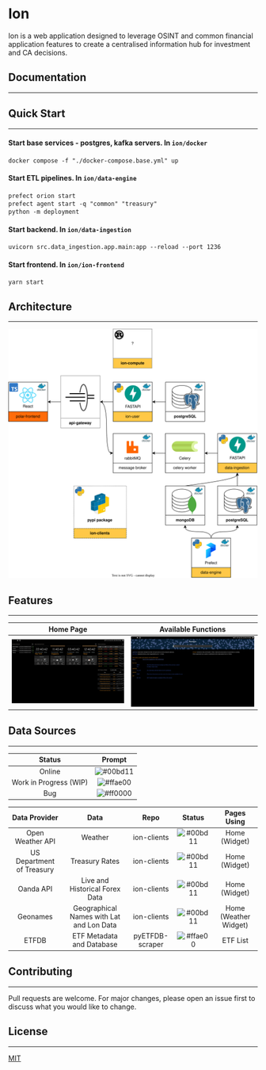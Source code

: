 # Ion

Ion is a web application designed to leverage OSINT and common financial application features to create a centralised information hub for investment and CA decisions.

## Documentation

---

## Quick Start

---

#### Start base services - postgres, kafka servers. In ```ion/docker```
```
docker compose -f "./docker-compose.base.yml" up
```

#### Start ETL pipelines. In ```ion/data-engine```
```
prefect orion start
prefect agent start -q "common" "treasury"
python -m deployment
```

#### Start backend. In ```ion/data-ingestion```
```
uvicorn src.data_ingestion.app.main:app --reload --port 1236
```

#### Start frontend. In ```ion/ion-frontend```
```
yarn start
```

## Architecture

---

![](./assets/architecture.drawio.svg)

## Features

---

Home Page             |  Available Functions
:-------------------------:|:-------------------------:
![](./assets/home.png)  |  ![](./assets/function-explorer.png)

## Data Sources

---

Status              |     Prompt
:-------------------------:|:-------------------------:
Online | ![#00bd11](https://placehold.co/10x10/00bd11/00bd11.png)
Work in Progress (WIP) | ![#ffae00](https://placehold.co/10x10/ffae00/ffae00.png)
Bug | ![#ff0000](https://placehold.co/10x10/ff0000/ff0000.png)

Data Provider              |  Data                       |  Repo                    |  Status                 | Pages Using
:-------------------------:|:-------------------------:|:-------------------------:|:-------------------------: | :-------------------------: 
Open Weather API | Weather | ion-clients | ![#00bd11](https://placehold.co/10x10/00bd11/00bd11.png) | Home (Widget)
US Department of Treasury | Treasury Rates | ion-clients | ![#00bd11](https://placehold.co/10x10/00bd11/00bd11.png) | Home (Widget)
Oanda API | Live and Historical Forex Data | ion-clients | ![#00bd11](https://placehold.co/10x10/00bd11/00bd11.png) | Home (Widget)
Geonames | Geographical Names with Lat and Lon Data | ion-clients | ![#00bd11](https://placehold.co/10x10/00bd11/00bd11.png) | Home (Weather Widget)
ETFDB | ETF Metadata and Database | pyETFDB-scraper | ![#ffae00](https://placehold.co/10x10/ffae00/ffae00.png) | ETF List

## Contributing

---

Pull requests are welcome. For major changes, please open an issue first to discuss what you would like to change.

## License

---

[MIT](https://choosealicense.com/licenses/mit/)
